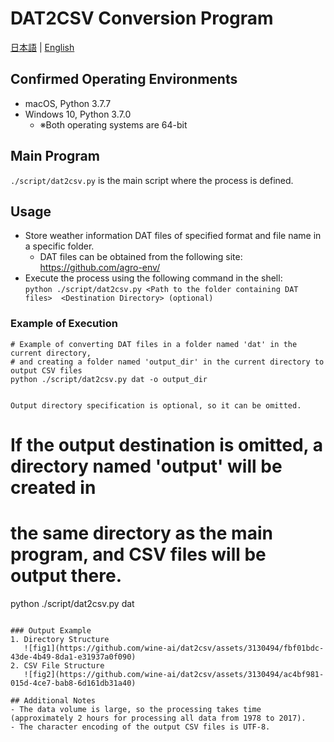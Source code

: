 # DAT2CSV Conversion Program
[日本語](README-ja.md) | [English](./README.md)

## Confirmed Operating Environments
- macOS, Python 3.7.7
- Windows 10, Python 3.7.0
  - ※Both operating systems are 64-bit

## Main Program
`./script/dat2csv.py` is the main script where the process is defined.

## Usage
- Store weather information DAT files of specified format and file name in a specific folder.
  - DAT files can be obtained from the following site: https://github.com/agro-env/
- Execute the process using the following command in the shell:  
`python ./script/dat2csv.py <Path to the folder containing DAT files>  <Destination Directory> (optional)`

### Example of Execution
```
# Example of converting DAT files in a folder named 'dat' in the current directory,
# and creating a folder named 'output_dir' in the current directory to output CSV files
python ./script/dat2csv.py dat -o output_dir


Output directory specification is optional, so it can be omitted.

```
# If the output destination is omitted, a directory named 'output' will be created in 
# the same directory as the main program, and CSV files will be output there.
python ./script/dat2csv.py dat
```

### Output Example
1. Directory Structure
   ![fig1](https://github.com/wine-ai/dat2csv/assets/3130494/fbf01bdc-43de-4b49-8da1-e31937a0f090)
2. CSV File Structure
   ![fig2](https://github.com/wine-ai/dat2csv/assets/3130494/ac4bf981-015d-4ce7-bab8-6d161db31a40)

## Additional Notes
- The data volume is large, so the processing takes time (approximately 2 hours for processing all data from 1978 to 2017).
- The character encoding of the output CSV files is UTF-8.

